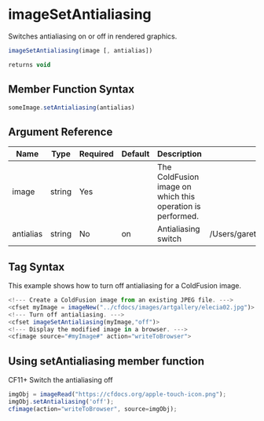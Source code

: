 # imageSetAntialiasing

Switches antialiasing on or off in rendered graphics.

```javascript
imageSetAntialiasing(image [, antialias])
```

```javascript
returns void
```

## Member Function Syntax

```javascript
someImage.setAntialiasing(antialias)
```

## Argument Reference

| Name | Type | Required | Default | Description | Values |
| --- | --- | --- | --- | --- | --- |
| image | string | Yes |  | The ColdFusion image on which this operation is performed. |  |
| antialias | string | No | on | Antialiasing switch | /Users/garethedwards/development/github/cfdocs/docs/functions/imagesetantialiasing.md|false |

## Tag Syntax

This example shows how to turn off antialiasing for a ColdFusion image.

```javascript
<!--- Create a ColdFusion image from an existing JPEG file. --->
<cfset myImage = imageNew("../cfdocs/images/artgallery/elecia02.jpg")>
<!--- Turn off antialiasing. --->
<cfset imageSetAntialiasing(myImage,"off")>
<!--- Display the modified image in a browser. --->
<cfimage source="#myImage#" action="writeToBrowser">
```

## Using setAntialiasing member function

CF11+ Switch the antialiasing off

```javascript
imgObj = imageRead("https://cfdocs.org/apple-touch-icon.png");
imgObj.setAntialiasing('off');
cfimage(action="writeToBrowser", source=imgObj);
```
